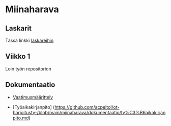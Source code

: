 # Miinaharava

## Laskarit

Tässä linkki [laskareihin](https://github.com/acpeltol/ot-harjoitusty-/tree/main/laskarit)

## Viikko 1

Loin työn repositorion

## Dokumentaatio

* [Vaatimusmäärittely](https://github.com/acpeltol/ot-harjoitusty-/blob/main/miinaharava/dokumentaatio/vaatimusmaarittely.md)

* [Työaikakirjanpito] (https://github.com/acpeltol/ot-harjoitusty-/blob/main/miinaharava/dokumentaatio/ty%C3%B6aikakirjanpito.md)
